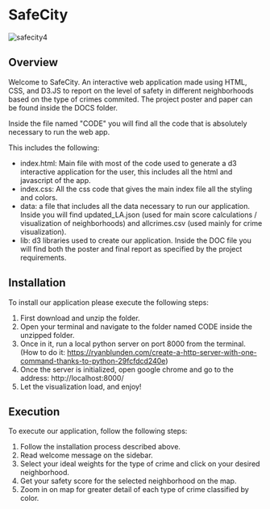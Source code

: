 # SafeCity
![safecity4](https://user-images.githubusercontent.com/46609198/172941820-5bfb699a-9086-460c-bb91-67ccb2e3a7f9.PNG)
## Overview 
Welcome to SafeCity. An interactive web application made using HTML, CSS, and D3.JS to report on the level of safety in different neighborhoods based on the type of crimes commited. The project poster and paper can be found inside the DOCS folder. 

Inside the file named "CODE" you will find all the code that is absolutely necessary to run the web app. 

This includes the following:
* index.html: Main file with most of the code used to generate a d3 interactive application for the user, this includes all the html and javascript of the app.
* index.css: All the css code that gives the main index file all the styling and colors. 
* data: a file that includes all the data necessary to run our application. Inside you will find updated_LA.json (used for main score calculations / visualization of neighborhoods) and allcrimes.csv (used mainly for crime visualization). 
* lib: d3 libraries used to create our application. 
Inside the DOC file you will find both the poster and final report as specified by the project requirements.

## Installation 
To install our application please execute the following steps:
1. First download and unzip the folder. 
2. Open your terminal and navigate to the folder named CODE inside the unzipped folder.
3. Once in it, run a local python server on port 8000 from the terminal. (How to do it: https://ryanblunden.com/create-a-http-server-with-one-command-thanks-to-python-29fcfdcd240e)
4. Once the server is initialized, open google chrome and go to the address: http://localhost:8000/
5. Let the visualization load, and enjoy!

## Execution 
To execute our application, follow the following steps:

1. Follow the installation process described above. 
2. Read welcome message on the sidebar.
3. Select your ideal weights for the type of crime and click on your desired neighborhood. 
4. Get your safety score for the selected neighborhood on the map. 
5. Zoom in on map for greater detail of each type of crime classified by color. 
